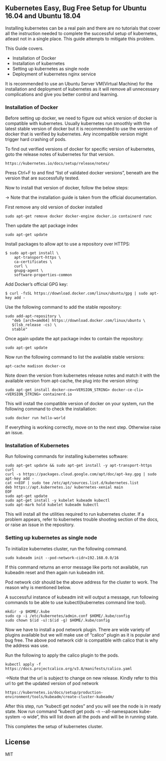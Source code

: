 <!DOCTYPE html><html><head><meta charset="utf-8"></head><body id="preview">
<h2 class="code-line" data-line-start=0 data-line-end=1 ><a id="Kubernetes_Easy_Bug_Free_Setup_for_Ubuntu_1604_and_Ubuntu_1804_0"></a>Kubernetes Easy, Bug Free Setup for Ubuntu 16.04 and Ubuntu 18.04</h2>
<p class="has-line-data" data-line-start="1" data-line-end="2">Installing kubernetes can be a real pain and there are no tutorials that cover all the instruction needed to complete the successful setup of kubernetes, atleast not in a single place. This guide attempts to mitigate this problem.</p>
<p class="has-line-data" data-line-start="3" data-line-end="4">This Guide covers.</p>
<ul>
<li class="has-line-data" data-line-start="5" data-line-end="6">Installation of Docker</li>
<li class="has-line-data" data-line-start="6" data-line-end="7">Installation of kubernetes</li>
<li class="has-line-data" data-line-start="7" data-line-end="8">Setting up kubernetes as single node</li>
<li class="has-line-data" data-line-start="8" data-line-end="10">Deployment of kubernetes nginx service</li>
</ul>
<p class="has-line-data" data-line-start="10" data-line-end="11">It is recommended to use an Ubuntu Server VM(Virtual Machine) for the installation and deployment of kubernetes as it will remove all unnecessary complications and give you better control and learning.</p>
<h3 class="code-line" data-line-start=12 data-line-end=13 ><a id="Installation_of_Docker_12"></a>Installation of Docker</h3>
<p class="has-line-data" data-line-start="14" data-line-end="15">Before setting up docker, we need to figure out whick version of docker is compatible with kubernetes. Usually kubernetes run smoothly with the latest stable version of docker but it is recommended to use the version of docker that is verified by kubernetes. Any incompatible version might trigger hard crashing of pods.</p>
<p class="has-line-data" data-line-start="16" data-line-end="17">To find out verified versions of docker for specific version of kubernetes, goto the release notes of kubernetes for that version.</p>
<pre><code>https://kubernetes.io/docs/setup/release/notes/ 
</code></pre>
<p class="has-line-data" data-line-start="20" data-line-end="21">Press Ctrl+F to and find “list of validated docker versions”, beneath are the version that are successfully tested.</p>
<p class="has-line-data" data-line-start="22" data-line-end="23">Now to install that version of docker, follow the below steps:</p>
<p class="has-line-data" data-line-start="24" data-line-end="25">-&gt; Note that the installation guide is taken from the official documentation.</p>
<p class="has-line-data" data-line-start="26" data-line-end="27">First remove any old version of docker installed</p>
<pre><code>sudo apt-get remove docker docker-engine docker.io containerd runc 
</code></pre>
<p class="has-line-data" data-line-start="30" data-line-end="31">Then update the apt package index</p>
<pre><code>sudo apt-get update
</code></pre>
<p class="has-line-data" data-line-start="36" data-line-end="37">Install packages to allow apt to use a repository over HTTPS:</p>
<pre><code class="has-line-data" data-line-start="39" data-line-end="46" class="language-sh">$ sudo apt-get install \
    apt-transport-https \
    ca-certificates \
    curl \
    gnupg-agent \
    software-properties-common
</code></pre>
<p class="has-line-data" data-line-start="47" data-line-end="48">Add Docker’s official GPG key:</p>
<pre><code>$ curl -fsSL https://download.docker.com/linux/ubuntu/gpg | sudo apt-key add -
</code></pre>
<p class="has-line-data" data-line-start="51" data-line-end="52">Use the following command to add the stable repository:</p>
<pre><code class="has-line-data" data-line-start="54" data-line-end="59" class="language-sh">sudo add-apt-repository \
   <span class="hljs-string">"deb [arch=amd64] https://download.docker.com/linux/ubuntu \
   <span class="hljs-variable">$(lsb_release -cs)</span> \
   stable"</span>
</code></pre>
<p class="has-line-data" data-line-start="60" data-line-end="61">Once again update the apt package index to contain the repository:</p>
<pre><code>sudo apt-get update
</code></pre>
<p class="has-line-data" data-line-start="64" data-line-end="65">Now run the following command to list the available stable versions:</p>
<pre><code>apt-cache madison docker-ce
</code></pre>
<p class="has-line-data" data-line-start="68" data-line-end="69">Note down the version from kubernetes release notes and match it with the available version from apt-cache, the plug into the version string:</p>
<pre><code>sudo apt-get install docker-ce=&lt;VERSION_STRING&gt; docker-ce-cli=&lt;VERSION_STRING&gt; containerd.io
</code></pre>
<p class="has-line-data" data-line-start="72" data-line-end="73">This will install the compatible version of docker on your system, run the following command to check the installation:</p>
<pre><code>sudo docker run hello-world
</code></pre>
<p class="has-line-data" data-line-start="76" data-line-end="77">If everything is working correctly, move on to the next step. Otherwise raise an issue.</p>
<h3 class="code-line" data-line-start=79 data-line-end=80 ><a id="Installation_of_Kubernetes_79"></a>Installation of Kubernetes</h3>
<p class="has-line-data" data-line-start="81" data-line-end="82">Run following commands for installing kubernetes software:</p>
<pre><code class="has-line-data" data-line-start="84" data-line-end="93" class="language-sh">sudo apt-get update &amp;&amp; sudo apt-get install -y apt-transport-https curl
curl <span class="hljs-operator">-s</span> https://packages.cloud.google.com/apt/doc/apt-key.gpg | sudo apt-key add -
cat &lt;&lt;EOF | sudo tee /etc/apt/sources.list.d/kubernetes.list
deb https://apt.kubernetes.io/ kubernetes-xenial main
EOF
sudo apt-get update
sudo apt-get install -y kubelet kubeadm kubectl
sudo apt-mark hold kubelet kubeadm kubectl
</code></pre>
<p class="has-line-data" data-line-start="94" data-line-end="95">This will install all the utilities required to run kubernetes cluster. If a problem appears, refer to kubernetes trouble shooting section of the docs, or raise an issue in the repository.</p>
<h3 class="code-line" data-line-start=97 data-line-end=98 ><a id="Setting_up_kubernetes_as_single_node_97"></a>Setting up kubernetes as single node</h3>
<p class="has-line-data" data-line-start="99" data-line-end="100">To initialize kubernetes cluster, run the following command.</p>
<pre><code>sudo kubeadm init --pod-network-cidr=192.168.0.0/16
</code></pre>
<p class="has-line-data" data-line-start="103" data-line-end="104">If this command returns an error message like ports not available, run kubeadm reset and then again run kubeadm init.</p>
<p class="has-line-data" data-line-start="105" data-line-end="106">Pod network cidr should be the above address for the cluster to work. The reason why is mentioned below.</p>
<p class="has-line-data" data-line-start="107" data-line-end="108">A successful instance of kubeadm init will output a message, run following commands to be able to use kubectl(kubernetes command line tool).</p>
<pre><code class="has-line-data" data-line-start="110" data-line-end="114" class="language-sh">mkdir -p <span class="hljs-variable">$HOME</span>/.kube
sudo cp -i /etc/kubernetes/admin.conf <span class="hljs-variable">$HOME</span>/.kube/config
sudo chown $(id -u):$(id -g) <span class="hljs-variable">$HOME</span>/.kube/config
</code></pre>
<p class="has-line-data" data-line-start="115" data-line-end="116">Now we have to install a pod network plugin. There are wide variety of plugins available but we will make use of “calico” plugin as it is popular and bug free. The above pod network cidr is compatible with calico that is why the address was use.</p>
<p class="has-line-data" data-line-start="117" data-line-end="118">Run the following to apply the calico plugin to the pods.</p>
<pre><code>kubectl apply -f https://docs.projectcalico.org/v3.8/manifests/calico.yaml
</code></pre>
<p class="has-line-data" data-line-start="121" data-line-end="122">-&gt;Note that the url is subject to change on new release. Kindly refer to this url to get the updated version of pod network</p>
<pre><code>https://kubernetes.io/docs/setup/production-environment/tools/kubeadm/create-cluster-kubeadm/
</code></pre>
<p class="has-line-data" data-line-start="125" data-line-end="126">After this step, run “kubectl get nodes” and you will see the node is in ready state. Now run command “kubectl get pods -n --all-namespaces kube-system -o wide”, this will list down all the pods and will be in running state.</p>
<p class="has-line-data" data-line-start="127" data-line-end="128">This completes the setup of kubernetes cluster.</p>
<h2 class="code-line" data-line-start=131 data-line-end=133 ><a id="License_131"></a>License</h2>
<p class="has-line-data" data-line-start="134" data-line-end="135">MIT</p>

</body></html>
